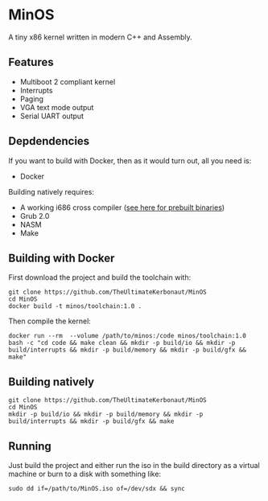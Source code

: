 # MinOS
A tiny x86 kernel written in modern C++ and Assembly.

## Features
* Multiboot 2 compliant kernel
* Interrupts
* Paging
* VGA text mode output
* Serial UART output

## Depdendencies
If you want to build with Docker, then as it would turn out, all you need is:
* Docker

Building natively requires:
* A working i686 cross compiler ([see here for prebuilt binaries](https://github.com/lordmilko/i686-elf-tools))
* Grub 2.0
* NASM
* Make

## Building with Docker
First download the project and build the toolchain with:
```
git clone https://github.com/TheUltimateKerbonaut/MinOS
cd MinOS
docker build -t minos/toolchain:1.0 .
```
Then compile the kernel:
```
docker run --rm  --volume /path/to/minos:/code minos/toolchain:1.0 bash -c "cd code && make clean && mkdir -p build/io && mkdir -p build/interrupts && mkdir -p build/memory && mkdir -p build/gfx && make"
```

## Building natively
```
git clone https://github.com/TheUltimateKerbonaut/MinOS
cd MinOS
mkdir -p build/io && mkdir -p build/memory && mkdir -p build/interrupts && mkdir -p build/gfx && make
```

## Running
Just build the project and either run the iso in the build directory as a virtual machine or burn to a disk with something like:
```
sudo dd if=/path/to/MinOS.iso of=/dev/sdx && sync
```
